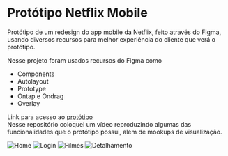 # Protótipo Netflix Mobile
Protótipo de um redesign do app mobile da Netflix, feito através do Figma, usando diversos recursos para melhor experiência do cliente que verá o protótipo.

Nesse projeto foram usados recursos do Figma como <br>
- Components
- Autolayout
- Prototype
- Ontap e Ondrag
- Overlay

Link para acesso ao  <a href="https://www.figma.com/proto/GqkxjZFUaANXDsfADK4BgK/Untitled?node-id=1%3A5&scaling=scale-down&page-id=0%3A1&starting-point-node-id=1%3A4">protótipo</a>  <br>
Nesse repositório coloquei um vídeo reproduzindo algumas das funcionalidades que o protótipo possui, além de mookups de visualização.

![Home](https://user-images.githubusercontent.com/87674883/210453042-a346535d-5e95-48cf-b99f-299f7a1ef97c.png)
![Login](https://user-images.githubusercontent.com/87674883/210453063-d55b25fc-79a8-4f64-b45d-774bfcff3304.png)
![Filmes](https://user-images.githubusercontent.com/87674883/210453087-a0c78d9b-12ba-40c4-9614-e05afa45cf8a.png)
![Detalhamento](https://user-images.githubusercontent.com/87674883/210453104-cf3dc00b-379a-4e58-b8e9-1ff9194f78e7.png)




